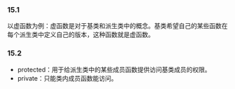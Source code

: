 ### 15.1 
以虚函数为例：虚函数是对于基类和派生类中的概念。基类希望自己的某些函数在每个派生类中定义自己的版本，这种函数就是虚函数。
### 15.2
- protected：用于给派生类中的某些成员函数提供访问基类成员的权限。
- private：只能类内成员函数能访问。

